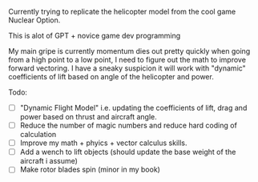 Currently trying to replicate the helicopter model from the cool game Nuclear Option. 

This is alot of GPT + novice game dev programming 

My main gripe is currently momentum dies out pretty quickly when going from a high point to a low point, I need to figure out the math to improve forward vectoring. I have a sneaky suspicion it will work with "dynamic" coefficients of lift based on angle of the helicopter and power.

Todo: 
- [ ]  "Dynamic Flight Model" i.e. updating the coefficients of lift, drag and power based on thrust and aircraft angle. 
- [ ]  Reduce the number of magic numbers and reduce hard coding of calculation
- [ ]  Improve my math + phyics + vector calculus skills.
- [ ]  Add a wench to lift objects (should update the base weight of the aircraft i assume)
- [ ]  Make rotor blades spin (minor in my book)
